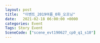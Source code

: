 ```yaml
---
layout: post
title:  "이벤트_2019여름_0화_오프닝"
date:   2021-02-18 06:00:00 +0000
categories: Event
Tags: Story Event
SceneCode: ["scene_evt190627_cp0_q1_s10"]
---
```

